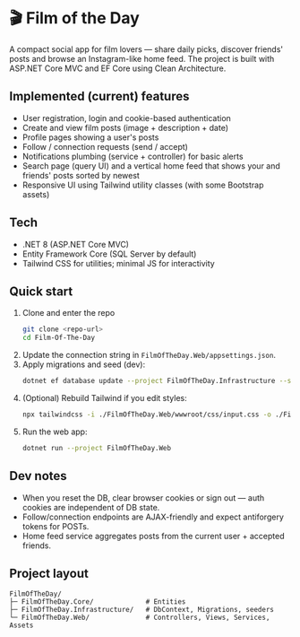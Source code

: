 # 🎬 Film of the Day

A compact social app for film lovers — share daily picks, discover friends' posts and browse an Instagram-like home feed. The project is built with ASP.NET Core MVC and EF Core using Clean Architecture.

## Implemented (current) features

- User registration, login and cookie-based authentication
- Create and view film posts (image + description + date)
- Profile pages showing a user's posts
- Follow / connection requests (send / accept)
- Notifications plumbing (service + controller) for basic alerts
- Search page (query UI) and a vertical home feed that shows your and friends' posts sorted by newest
- Responsive UI using Tailwind utility classes (with some Bootstrap assets)

## Tech

- .NET 8 (ASP.NET Core MVC)
- Entity Framework Core (SQL Server by default)
- Tailwind CSS for utilities; minimal JS for interactivity

## Quick start

1. Clone and enter the repo
   ```bash
   git clone <repo-url>
   cd Film-Of-The-Day
   ```
2. Update the connection string in `FilmOfTheDay.Web/appsettings.json`.
3. Apply migrations and seed (dev):
   ```bash
   dotnet ef database update --project FilmOfTheDay.Infrastructure --startup-project FilmOfTheDay.Web
   ```
4. (Optional) Rebuild Tailwind if you edit styles:
   ```bash
   npx tailwindcss -i ./FilmOfTheDay.Web/wwwroot/css/input.css -o ./FilmOfTheDay.Web/wwwroot/css/site.css --minify
   ```
5. Run the web app:
   ```bash
   dotnet run --project FilmOfTheDay.Web
   ```

## Dev notes

- When you reset the DB, clear browser cookies or sign out — auth cookies are independent of DB state.
- Follow/connection endpoints are AJAX-friendly and expect antiforgery tokens for POSTs.
- Home feed service aggregates posts from the current user + accepted friends.

## Project layout

```
FilmOfTheDay/
├─ FilmOfTheDay.Core/             # Entities
├─ FilmOfTheDay.Infrastructure/   # DbContext, Migrations, seeders
└─ FilmOfTheDay.Web/              # Controllers, Views, Services, Assets
```



